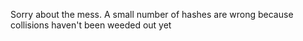 Sorry about the mess. A small number of hashes are wrong because collisions haven't been weeded out yet